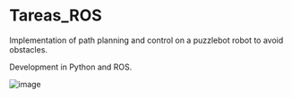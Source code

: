 # Tareas_ROS

Implementation of path planning and control on a puzzlebot robot to avoid obstacles. 

Development in Python and ROS.

![image](https://user-images.githubusercontent.com/51099544/226975883-4fdcf82e-0b1a-4b23-9f98-ada82f5a9ff7.png)
